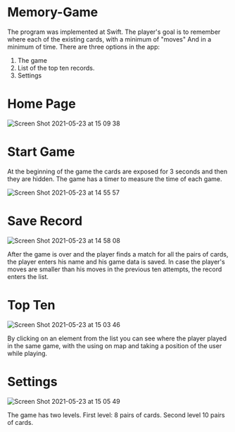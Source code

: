 # Memory-Game
The program was implemented at Swift.
The player's goal is to remember where each of the existing cards,
with a minimum of "moves" And in a minimum of time. 
There are three options in the app:
1) The game
2) List of the top ten records.
3) Settings

# Home Page

![Screen Shot 2021-05-23 at 15 09 38](https://user-images.githubusercontent.com/65177459/119259877-f56fb180-bbd8-11eb-9cca-f06644544d16.png)

# Start Game
At the beginning of the game the cards are exposed for 3 seconds and then they are hidden.
The game has a timer to measure the time of each game.

![Screen Shot 2021-05-23 at 14 55 57](https://user-images.githubusercontent.com/65177459/119259816-b3467000-bbd8-11eb-9627-c74d9f95e0c2.png)

# Save Record

![Screen Shot 2021-05-23 at 14 58 08](https://user-images.githubusercontent.com/65177459/119259811-b2add980-bbd8-11eb-9071-beff70e9677f.png)

After the game is over and the player finds a match for all the pairs of cards,
the player enters his name and his game data is saved.
In case the player's moves are smaller than his moves in the previous ten attempts, the record enters the list.
# Top Ten

![Screen Shot 2021-05-23 at 15 03 46](https://user-images.githubusercontent.com/65177459/119259809-b0e41600-bbd8-11eb-8b6d-95a53240ac24.png)

By clicking on an element from the list you can see where the player played in the same game,
with the using on map and taking a position of the user while playing.
# Settings

![Screen Shot 2021-05-23 at 15 05 49](https://user-images.githubusercontent.com/65177459/119261883-fc4ef200-bbe1-11eb-8e0d-3bdb0ab0f2fd.png)

The game has two levels. 
First level: 8 pairs of cards.
Second level 10 pairs of cards.




